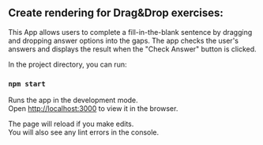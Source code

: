 ## Create rendering for Drag&Drop exercises:

This App allows users to complete a fill-in-the-blank sentence by dragging and dropping answer options into the gaps. The app checks the user's answers and displays the result when the "Check Answer" button is clicked.

In the project directory, you can run:

### `npm start`

Runs the app in the development mode.\
Open [http://localhost:3000](http://localhost:3000) to view it in the browser.

The page will reload if you make edits.\
You will also see any lint errors in the console.

